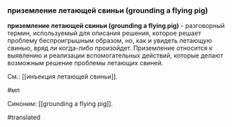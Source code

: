 ### приземление летающей свиньи (grounding a flying pig)

**приземление летающей свиньи (grounding a flying pig)** - разговорный термин, используемый для описания решения, которое решает проблему беспроигрышным образом, но, как и увидеть летающую свинью, вряд ли когда-либо произойдет. Приземление относится к выявлению и реализации вспомогательных действий, которые делают возможным решение проблемы летающих свиней.

См.: [[инъекция летающей свиньи]].

#мп

Синоним: [[grounding a flying pig]].

#translated
